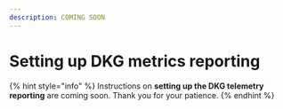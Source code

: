 ```yaml
---
description: COMING SOON
---
```


# Setting up DKG metrics reporting

{% hint style="info" %}
Instructions on **setting up the DKG telemetry reporting** are coming soon. Thank you for your patience.
{% endhint %}
